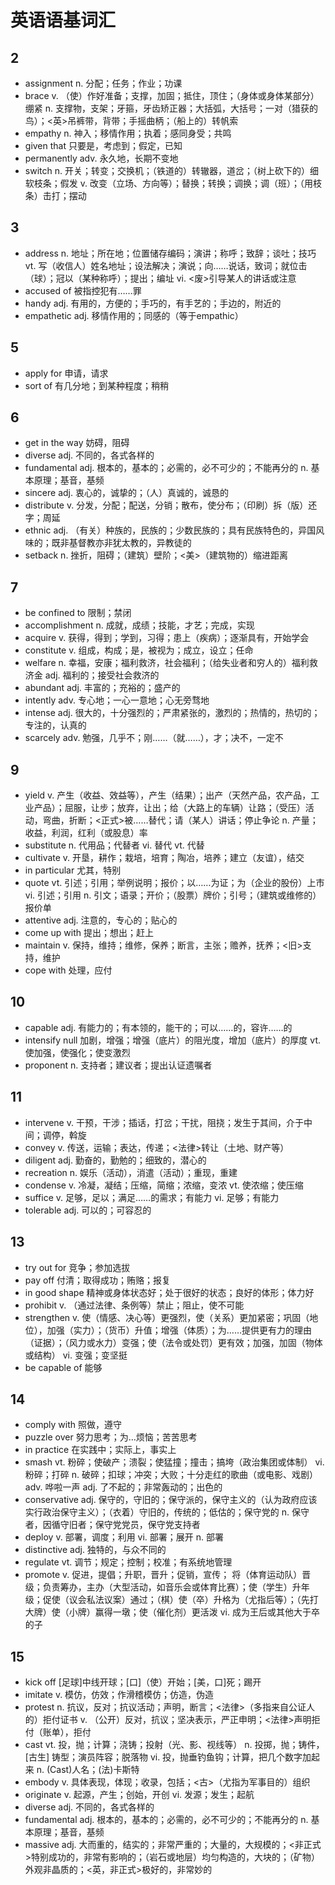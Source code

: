 # 英语语基词汇

## 2

- assignment n. 分配；任务；作业；功课
- brace v. （使）作好准备；支撑，加固；抵住，顶住；（身体或身体某部分）绷紧
  n. 支撑物，支架；牙箍，牙齿矫正器；大括弧，大括号；一对（猎获的鸟）；<英>吊裤带，背带；手摇曲柄；（船上的）转帆索
- empathy n. 神入；移情作用；执着；感同身受；共鸣
- given that 只要是，考虑到；假定，已知
- permanently adv. 永久地，长期不变地
- switch n. 开关；转变；交换机；（铁道的）转辙器，道岔；（树上砍下的）细软枝条；假发
  v. 改变（立场、方向等）；替换；转换；调换；调（班）；（用枝条）击打；摆动

## 3

- address n. 地址；所在地；位置储存编码；演讲；称呼；致辞；谈吐；技巧
  vt. 写（收信人）姓名地址；设法解决；演说；向……说话，致词；就位击（球）；冠以（某种称呼）；提出；编址
  vi. <废>引导某人的讲话或注意
- accused of 被指控犯有……罪
- handy adj. 有用的，方便的；手巧的，有手艺的；手边的，附近的
- empathetic adj. 移情作用的；同感的（等于empathic）

## 5

- apply for 申请，请求
- sort of 有几分地；到某种程度；稍稍

## 6

- get in the way 妨碍，阻碍
- diverse adj. 不同的，各式各样的
- fundamental adj. 根本的，基本的；必需的，必不可少的；不能再分的
  n. 基本原理；基音，基频
- sincere adj. 衷心的，诚挚的；（人）真诚的，诚恳的
- distribute v. 分发，分配；配送，分销；散布，使分布；（印刷）拆（版）还字；周延
- ethnic adj. （有关）种族的，民族的；少数民族的；具有民族特色的，异国风味的；既非基督教亦非犹太教的，异教徒的
- setback n. 挫折，阻碍；（建筑）壁阶；<美>（建筑物的）缩进距离

## 7

- be confined to 限制；禁闭
- accomplishment n. 成就，成绩；技能，才艺；完成，实现
- acquire v. 获得，得到；学到，习得；患上（疾病）；逐渐具有，开始学会
- constitute v. 组成，构成；是，被视为；成立，设立；任命
- welfare n. 幸福，安康；福利救济，社会福利；（给失业者和穷人的）福利救济金
  adj. 福利的；接受社会救济的
- abundant adj. 丰富的；充裕的；盛产的
- intently adv. 专心地；一心一意地；心无旁骛地
- intense adj. 很大的，十分强烈的；严肃紧张的，激烈的；热情的，热切的；专注的，认真的
- scarcely adv. 勉强，几乎不；刚……（就……），才；决不，一定不

## 9

- yield v. 产生（收益、效益等），产生（结果）；出产（天然产品，农产品，工业产品）；屈服，让步；放弃，让出；给（大路上的车辆）让路；（受压）活动，弯曲，折断；<正式>被……替代；请（某人）讲话；停止争论
n. 产量；收益，利润，红利（或股息）率
- substitute n. 代用品；代替者 vi. 替代 vt. 代替
- cultivate v. 开垦，耕作；栽培，培育；陶冶，培养；建立（友谊），结交
- in particular 尤其，特别
- quote vt. 引述；引用；举例说明；报价；以……为证；为（企业的股份）上市
vi. 引述；引用
n. 引文；语录；开价；（股票）牌价；引号；（建筑或维修的）报价单
- attentive adj. 注意的，专心的；贴心的
- come up with 提出；想出；赶上
- maintain v. 保持，维持；维修，保养；断言，主张；赡养，抚养；<旧>支持，维护
- cope with 处理，应付

## 10

- capable adj. 有能力的；有本领的，能干的；可以……的，容许……的
- intensify null 加剧，增强；增强（底片）的阻光度，增加（底片）的厚度
vt. 使加强，使强化；使变激烈
- proponent n. 支持者；建议者；提出认证遗嘱者

## 11

- intervene v. 干预，干涉；插话，打岔；干扰，阻挠；发生于其间，介于中间；调停，斡旋
- convey v. 传送，运输；表达，传递；<法律>转让（土地、财产等）
- diligent adj. 勤奋的，勤勉的；细致的，潜心的
- recreation n. 娱乐（活动），消遣（活动）；重现，重建
- condense v. 冷凝，凝结；压缩，简缩；浓缩，变浓
vt. 使浓缩；使压缩
- suffice v. 足够，足以；满足……的需求；有能力
vi. 足够；有能力
- tolerable adj. 可以的；可容忍的

## 13

- try out for 竞争；参加选拔
- pay off 付清；取得成功；贿赂；报复
- in good shape 精神或身体状态好；处于很好的状态；良好的体形；体力好
- prohibit v. （通过法律、条例等）禁止；阻止，使不可能
- strengthen v. 使（情感、决心等）更强烈，使（关系）更加紧密；巩固（地位），加强（实力）；（货币）升值；增强（体质）；为……提供更有力的理由（证据）；（风力或水力）变强；使（法令或处罚）更有效；加强，加固（物体或结构）
vi. 变强；变坚挺
- be capable of 能够
## 14
- comply with 照做，遵守
- puzzle over 努力思考；为…烦恼；苦苦思考
- in practice 在实践中；实际上，事实上
- smash vt. 粉碎；使破产；溃裂；使猛撞；撞击；搞垮（政治集团或体制）
  vi. 粉碎；打碎
  n. 破碎；扣球；冲突；大败；十分走红的歌曲（或电影、戏剧）
  adv. 哗啦一声
  adj. 了不起的；非常轰动的；出色的
- conservative adj. 保守的，守旧的；保守派的，保守主义的（认为政府应该实行政治保守主义）；（衣着）守旧的，传统的；低估的；保守党的
  n. 保守者，因循守旧者；保守党党员，保守党支持者
- deploy v. 部署，调度；利用
  vi. 部署；展开
  n. 部署
- distinctive adj. 独特的，与众不同的
- regulate vt. 调节；规定；控制；校准；有系统地管理
- promote v. 促进，提倡；升职，晋升；促销，宣传； 将（体育运动队）晋级；负责筹办，主办（大型活动，如音乐会或体育比赛）；使（学生）升年级；促使（议会私法议案）通过；（棋）使（卒）升格为（尤指后等）；（先打大牌）使（小牌）赢得一墩；使（催化剂）更活泼
  vi. 成为王后或其他大于卒的子

## 15

- kick off [足球]中线开球；[口]（使）开始；[美，口]死；踢开
- imitate v. 模仿，仿效；作滑稽模仿；仿造，伪造
- protest n. 抗议，反对；抗议活动；声明，断言；<法律>（多指来自公证人的）拒付证书
v. （公开）反对，抗议；坚决表示，严正申明；<法律>声明拒付（账单），拒付
- cast vt. 投，抛；计算；浇铸；投射（光、影、视线等）
n. 投掷，抛；铸件，[古生] 铸型；演员阵容；脱落物
vi. 投，抛垂钓鱼钩；计算，把几个数字加起来
n. (Cast)人名；(法)卡斯特
- embody v. 具体表现，体现；收录，包括；<古>（尤指为军事目的）组织
- originate v. 起源，产生；创始，开创
vi. 发源；发生；起航
- diverse adj. 不同的，各式各样的
- fundamental adj. 根本的，基本的；必需的，必不可少的；不能再分的
n. 基本原理；基音，基频
- massive adj. 大而重的，结实的；非常严重的；大量的，大规模的；<非正式>特别成功的，非常有影响的；（岩石或地层）均匀构造的，大块的；（矿物）外观非晶质的；<英，非正式>极好的，非常妙的